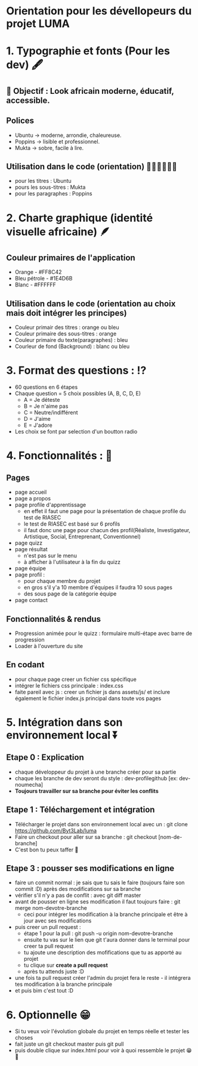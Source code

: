 # Orientation pour les dévellopeurs du projet LUMA

# 1. Typographie et fonts (Pour les dev) 🖋
## 🎯 Objectif : Look africain moderne, éducatif, accessible.
## Polices 
+ Ubuntu → moderne, arrondie, chaleureuse.
+ Poppins → lisible et professionnel.
+ Mukta → sobre, facile à lire.

## Utilisation dans le code (orientation) 👨🏾‍💻👩🏼‍💻
+ pour les titres : Ubuntu
+ pours les sous-titres : Mukta
+ pour les paragraphes : Poppins

# 2. Charte graphique (identité visuelle africaine) 🪶
## Couleur primaires de l'application
+ Orange - #FF8C42
+ Bleu pétrole - #1E4D6B
+ Blanc - #FFFFFF

## Utilisation dans le code (orientation au choix mais doit intégrer les principes)
+ Couleur primair des titres : orange ou bleu
+ Couleur primaire des sous-titres : orange
+ Couleur primaire du texte(paragraphes) : bleu
+ Courleur de fond (Background) : blanc ou bleu

# 3. Format des questions : ⁉
+ 60 questions en 6 étapes
+ Chaque question = 5 choix possibles (A, B, C, D, E)
    - A = Je déteste
    - B = Je n'aime pas
    - C = Neutre/indifférent
    - D = J'aime
    - E = J'adore
+ Les choix se font par selection d'un boutton radio

# 4. Fonctionnalités : 🚂
## Pages
+ page accueil
+ page a propos
+ page profile d'apprentissage
    - en effet il faut une page pour la présentation de chaque profile du test de RIASEC
    - le test de RIASEC est basé sur 6 profils
    - il faut donc une page pour chacun des profil(Réaliste, Investigateur, Artistique, Social, Entreprenant, Conventionnel)
+ page quizz
+ page résultat
    - n'est pas sur le menu
    - à afficher à l'utilisateur à la fin du quizz
+ page équipe
+ page profil : 
    - pour chaque membre du projet
    - en gros s'il y'a 10 membre d'équipes il faudra 10 sous pages
    - des sous page de la catégorie équipe
+ page contact

## Fonctionnalités & rendus
+ Progression animée pour le quizz : formulaire multi-étape avec barre de progression
+ Loader à l'ouverture du site

## En codant 
+ pour chaque page creer un fichier css spécifique
+ intégrer le fichiers css principale : index.css
+ faite pareil avec js : creer un fichier js dans assets/js/ et inclure également le fichier index.js principal dans toute vos pages

# 5. Intégration dans son environnement local ⏬
## Etape 0 : Explication 
+ chaque développeur du projet à une branche créer pour sa partie
+ chaque les branche de dev seront du style : dev-profilegithub [ex: dev-noumecha]
+ **Toujours travailler sur sa branche pour éviter les conflits** 

## Etape 1 : Téléchargement et intégration
+ Télécharger le projet dans son environnement local avec un : git clone https://github.com/Byt3Lab/luma
+ Faire un checkout pour aller sur sa branche : git checkout [nom-de-branche]
+ C'est bon tu peux taffer 🤩

## Etape 3 : pousser ses modifications en ligne
+ faire un commit normal : je sais que tu sais le faire (toujours faire son commit :D) après des modifications sur sa branche
+ vérifier s'il n'y a pas de conflit : avec git diff master
+ avant de pousser en ligne ses modification il faut toujours faire : git merge nom-devotre-branche
    - ceci pour intégrer les modification à la branche principale et être à jour avec ses modifications
+ puis creer un pull request :
     - étape 1 pour la pull : git push -u origin nom-devotre-branche
     - ensuite tu vas sur le lien que git t'aura donner dans le terminal pour creer ta pull request
     - tu ajoute une description des mofifications que tu as apporté au projet
     - tu clique sur **create a pull request**
     - après tu attends juste :D
+ une fois ta pull request créer l'admin du projet fera le reste - il intégrera tes modification à la branche principale
+ et puis bim c'est tout :D

# 6. Optionnelle 😁
+ Si tu veux voir l'évolution globale du projet en temps réelle et tester les choses
+ fait juste un git checkout master puis git pull 
+ puis double clique sur index.html pour voir à quoi ressemble le projet 😁🤩
